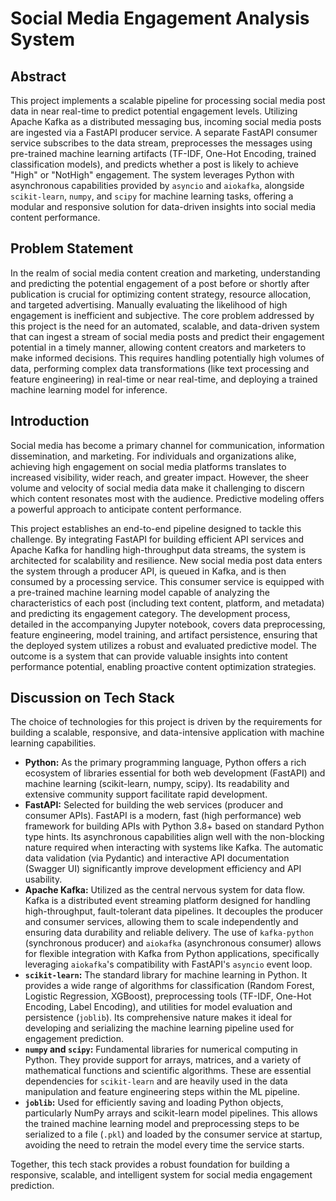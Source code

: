 # Social Media Engagement Analysis System

## Abstract

This project implements a scalable pipeline for processing social media post data in near real-time to predict potential engagement levels. Utilizing Apache Kafka as a distributed messaging bus, incoming social media posts are ingested via a FastAPI producer service. A separate FastAPI consumer service subscribes to the data stream, preprocesses the messages using pre-trained machine learning artifacts (TF-IDF, One-Hot Encoding, trained classification models), and predicts whether a post is likely to achieve "High" or "NotHigh" engagement. The system leverages Python with asynchronous capabilities provided by `asyncio` and `aiokafka`, alongside `scikit-learn`, `numpy`, and `scipy` for machine learning tasks, offering a modular and responsive solution for data-driven insights into social media content performance.

## Problem Statement

In the realm of social media content creation and marketing, understanding and predicting the potential engagement of a post before or shortly after publication is crucial for optimizing content strategy, resource allocation, and targeted advertising. Manually evaluating the likelihood of high engagement is inefficient and subjective. The core problem addressed by this project is the need for an automated, scalable, and data-driven system that can ingest a stream of social media posts and predict their engagement potential in a timely manner, allowing content creators and marketers to make informed decisions. This requires handling potentially high volumes of data, performing complex data transformations (like text processing and feature engineering) in real-time or near real-time, and deploying a trained machine learning model for inference.

## Introduction

Social media has become a primary channel for communication, information dissemination, and marketing. For individuals and organizations alike, achieving high engagement on social media platforms translates to increased visibility, wider reach, and greater impact. However, the sheer volume and velocity of social media data make it challenging to discern which content resonates most with the audience. Predictive modeling offers a powerful approach to anticipate content performance.

This project establishes an end-to-end pipeline designed to tackle this challenge. By integrating FastAPI for building efficient API services and Apache Kafka for handling high-throughput data streams, the system is architected for scalability and resilience. New social media post data enters the system through a producer API, is queued in Kafka, and is then consumed by a processing service. This consumer service is equipped with a pre-trained machine learning model capable of analyzing the characteristics of each post (including text content, platform, and metadata) and predicting its engagement category. The development process, detailed in the accompanying Jupyter notebook, covers data preprocessing, feature engineering, model training, and artifact persistence, ensuring that the deployed system utilizes a robust and evaluated predictive model. The outcome is a system that can provide valuable insights into content performance potential, enabling proactive content optimization strategies.

## Discussion on Tech Stack

The choice of technologies for this project is driven by the requirements for building a scalable, responsive, and data-intensive application with machine learning capabilities.

*   **Python:** As the primary programming language, Python offers a rich ecosystem of libraries essential for both web development (FastAPI) and machine learning (scikit-learn, numpy, scipy). Its readability and extensive community support facilitate rapid development.
*   **FastAPI:** Selected for building the web services (producer and consumer APIs). FastAPI is a modern, fast (high performance) web framework for building APIs with Python 3.8+ based on standard Python type hints. Its asynchronous capabilities align well with the non-blocking nature required when interacting with systems like Kafka. The automatic data validation (via Pydantic) and interactive API documentation (Swagger UI) significantly improve development efficiency and API usability.
*   **Apache Kafka:** Utilized as the central nervous system for data flow. Kafka is a distributed event streaming platform designed for handling high-throughput, fault-tolerant data pipelines. It decouples the producer and consumer services, allowing them to scale independently and ensuring data durability and reliable delivery. The use of `kafka-python` (synchronous producer) and `aiokafka` (asynchronous consumer) allows for flexible integration with Kafka from Python applications, specifically leveraging `aiokafka`'s compatibility with FastAPI's `asyncio` event loop.
*   **`scikit-learn`:** The standard library for machine learning in Python. It provides a wide range of algorithms for classification (Random Forest, Logistic Regression, XGBoost), preprocessing tools (TF-IDF, One-Hot Encoding, Label Encoding), and utilities for model evaluation and persistence (`joblib`). Its comprehensive nature makes it ideal for developing and serializing the machine learning pipeline used for engagement prediction.
*   **`numpy` and `scipy`:** Fundamental libraries for numerical computing in Python. They provide support for arrays, matrices, and a variety of mathematical functions and scientific algorithms. These are essential dependencies for `scikit-learn` and are heavily used in the data manipulation and feature engineering steps within the ML pipeline.
*   **`joblib`:** Used for efficiently saving and loading Python objects, particularly NumPy arrays and scikit-learn model pipelines. This allows the trained machine learning model and preprocessing steps to be serialized to a file (`.pkl`) and loaded by the consumer service at startup, avoiding the need to retrain the model every time the service starts.

Together, this tech stack provides a robust foundation for building a responsive, scalable, and intelligent system for social media engagement prediction.
